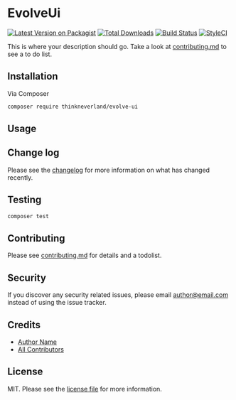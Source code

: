 # EvolveUi

[![Latest Version on Packagist][ico-version]][link-packagist]
[![Total Downloads][ico-downloads]][link-downloads]
[![Build Status][ico-travis]][link-travis]
[![StyleCI][ico-styleci]][link-styleci]

This is where your description should go. Take a look at [contributing.md](contributing.md) to see a to do list.

## Installation

Via Composer

```bash
composer require thinkneverland/evolve-ui
```

## Usage

## Change log

Please see the [changelog](changelog.md) for more information on what has changed recently.

## Testing

```bash
composer test
```

## Contributing

Please see [contributing.md](contributing.md) for details and a todolist.

## Security

If you discover any security related issues, please email author@email.com instead of using the issue tracker.

## Credits

- [Author Name][link-author]
- [All Contributors][link-contributors]

## License

MIT. Please see the [license file](license.md) for more information.

[ico-version]: https://img.shields.io/packagist/v/thinkneverland/evolve-ui.svg?style=flat-square
[ico-downloads]: https://img.shields.io/packagist/dt/thinkneverland/evolve-ui.svg?style=flat-square
[ico-travis]: https://img.shields.io/travis/thinkneverland/evolve-ui/master.svg?style=flat-square
[ico-styleci]: https://styleci.io/repos/12345678/shield

[link-packagist]: https://packagist.org/packages/thinkneverland/evolve-ui
[link-downloads]: https://packagist.org/packages/thinkneverland/evolve-ui
[link-travis]: https://travis-ci.org/thinkneverland/evolve-ui
[link-styleci]: https://styleci.io/repos/12345678
[link-author]: https://github.com/thinkneverland
[link-contributors]: ../../contributors
